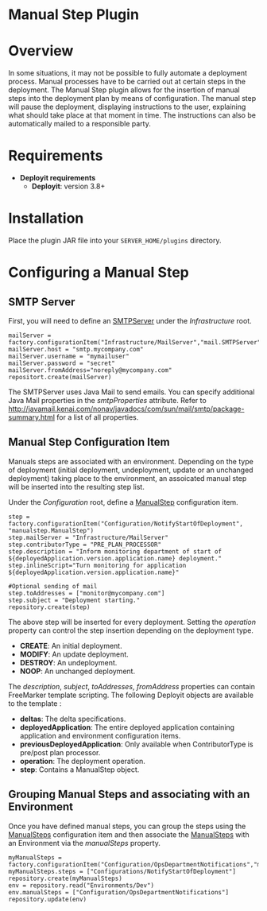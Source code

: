 # Manual Step Plugin #

# Overview #

In some situations, it may not be possible to fully automate a deployment process. Manual processes have to be carried out at certain steps in the deployment. The Manual Step plugin allows for the insertion of manual steps into the deployment plan by means of configuration.  The manual step will pause the deployment, displaying instructions to the user, explaining what should take place at that moment in time. The instructions can also be automatically mailed to a responsible party.

# Requirements #

* **Deployit requirements**
	* **Deployit**: version 3.8+

# Installation #

Place the plugin JAR file into your `SERVER_HOME/plugins` directory. 

# Configuring a Manual Step #

## SMTP Server ##

First, you will need to define an [SMTPServer](#mail.SMTPServer) under the *Infrastructure* root.

	mailServer = factory.configurationItem("Infrastructure/MailServer","mail.SMTPServer")
	mailServer.host = "smtp.mycompany.com"
	mailServer.username = "mymailuser"
	mailServer.password = "secret"
	mailServer.fromAddress="noreply@mycompany.com"
	repositort.create(mailServer)
	
The SMTPServer uses Java Mail to send emails. You can specify additional Java Mail properties in the *smtpProperties* attribute. Refer to http://javamail.kenai.com/nonav/javadocs/com/sun/mail/smtp/package-summary.html for a list of all properties.

## Manual Step Configuration Item ##

Manuals steps are associated with an environment. Depending on the type of deployment (initial deployment, undeployment, update or an unchanged deployment) taking place to the environment, an assoicated manual step will be inserted into the resulting step list.

Under the *Configuration* root, define a [ManualStep](#manualstep.ManualStep) configuration item. 

	step = factory.configurationItem("Configuration/NotifyStartOfDeployment", "manualstep.ManualStep")
	step.mailServer = "Infrastructure/MailServer"
	step.contributorType = "PRE_PLAN_PROCESSOR"
	step.description = "Inform monitoring department of start of ${deployedApplication.version.application.name} deployment."
	step.inlineScript="Turn monitoring for application ${deployedApplication.version.application.name}"
	
	#Optional sending of mail
	step.toAddresses = ["monitor@mycompany.com"]
	step.subject = "Deployment starting."
	repository.create(step)

The above step will be inserted for every deployment. Setting the *operation* property can control the step insertion depending on the deployment type.

* **CREATE**: An initial deployment.
* **MODIFY**: An update deployment.
* **DESTROY**: An undeployment.
* **NOOP**: An unchanged deployment.

The *description*, *subject*, *toAddresses*, *fromAddress* properties can contain FreeMarker template scripting. The following Deployit objects are available to the template :

* **deltas**: The delta specifications.
* **deployedApplication**: The entire deployed application containing application and environment configuration items.
* **previousDeployedApplication**: Only available when ContributorType is pre/post plan processor.
* **operation**: The deployment operation.
* **step**: Contains a ManualStep object.


## Grouping Manual Steps and associating with an Environment ##

Once you have defined manual steps, you can group the steps using the [ManualSteps](#manualstep.ManualSteps) configuration item and then associate the [ManualSteps](#manualstep.ManualSteps) with an Environment via the *manualSteps* property.

	myManualSteps = factory.configurationItem("Configuration/OpsDepartmentNotifications","manualstep.ManualSteps")
	myManualSteps.steps = ["Configurations/NotifyStartOfDeployment"]
	repository.create(myManualSteps)
	env = repository.read("Environments/Dev")
	env.manualSteps = ["Configuration/OpsDepartmentNotifications"]
	repository.update(env)
	



